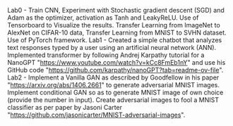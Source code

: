 Lab0 - Train CNN, Experiment with Stochastic gradient descent (SGD) and Adam as the optimizer, activation as Tanh and LeakyReLU. Use of Tensorboard to Visualize the results. Transfer Learning from ImageNet to AlexNet on CIFAR-10 data, Transfer Learning from MNIST to SVHN dataset. Use of PyTorch framework.
Lab1 - Created a simple chatbot that analyzes text responses typed by a user using an artificial neural network (ANN). Implemented transformer by following Andrej Karpathy tutorial for a NanoGPT "https://www.youtube.com/watch?v=kCc8FmEb1nY" and use his GitHub code "https://github.com/karpathy/nanoGPT?tab=readme-ov-file". 
Lab2 - Implement a Vanilla GAN as described by Goodfellow in his paper "https://arxiv.org/abs/1406.2661" to generate adversarial MNIST images. Implement conditional GAN so as to generate MNIST image of own choice (provide the number in input). Create adversarial images to fool a MNIST classifier as per paper by Jasoni Carter "https://github.com/jasonicarter/MNIST-adversarial-images".
